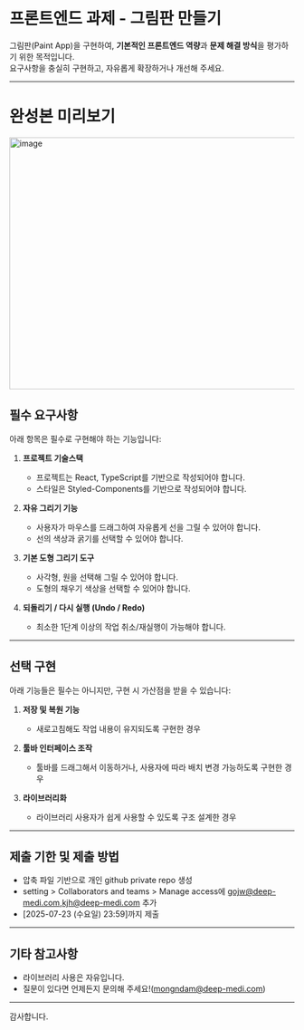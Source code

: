 # 프론트엔드 과제 - 그림판 만들기

그림판(Paint App)을 구현하여, **기본적인 프론트엔드 역량**과 **문제 해결 방식**을 평가하기 위한 목적입니다.  
요구사항을 충실히 구현하고, 자유롭게 확장하거나 개선해 주세요.

---

# 완성본 미리보기
<img width="939" height="445" alt="image" src="https://github.com/user-attachments/assets/e8799870-0d2a-45ac-b979-72227e1d332a" />


## 필수 요구사항

아래 항목은 필수로 구현해야 하는 기능입니다:

1. **프로젝트 기술스택**

   - 프로젝트는 React, TypeScript를 기반으로 작성되어야 합니다.
   - 스타일은 Styled-Components를 기반으로 작성되어야 합니다.

2. **자유 그리기 기능**
   - 사용자가 마우스를 드래그하여 자유롭게 선을 그릴 수 있어야 합니다.
   - 선의 색상과 굵기를 선택할 수 있어야 합니다.
3. **기본 도형 그리기 도구**

   - 사각형, 원을 선택해 그릴 수 있어야 합니다.
   - 도형의 채우기 색상을 선택할 수 있어야 합니다.

4. **되돌리기 / 다시 실행 (Undo / Redo)**
   - 최소한 1단계 이상의 작업 취소/재실행이 가능해야 합니다.

---

## 선택 구현

아래 기능들은 필수는 아니지만, 구현 시 가산점을 받을 수 있습니다:

1. **저장 및 복원 기능**

   - 새로고침해도 작업 내용이 유지되도록 구현한 경우

2. **툴바 인터페이스 조작**

   - 툴바를 드래그해서 이동하거나, 사용자에 따라 배치 변경 가능하도록 구현한 경우

3. **라이브러리화**
   - 라이브러리 사용자가 쉽게 사용할 수 있도록 구조 설계한 경우

---

## 제출 기한 및 제출 방법

- 압축 파일 기반으로 개인 github private repo 생성
- setting > Collaborators and teams > Manage access에
  gojw@deep-medi.com,kjh@deep-medi.com 추가
- [2025-07-23 (수요일) 23:59]까지 제출

---

## 기타 참고사항

- 라이브러리 사용은 자유입니다.
- 질문이 있다면 언제든지 문의해 주세요!(mongndam@deep-medi.com)

---

감사합니다.

